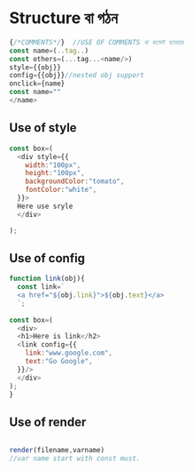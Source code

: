 # Structure বা গঠন

```JAVASCRIPT
{/*COMMENTS*/}  //USE OF COMMENTS বা কমেন্ট ব্যাবহার
const name=(..tag..) 
const others=(...tag...<name/>)
style={{obj}}
config={{obj}}//nested obj support
onclick={name}
const name="" 
</name>
```
## Use of style
```JAVASCRIPT
const box=(
  <div style={{
    width:"100px",
    height:"100px",
    backgroundColor:"tomato",
    fontColor:"white",
  }}>
  Here use sryle
  </div>

);

```
## Use of config
```JAVASCRIPT
function link(obj){
  const link=`
  <a href="${obj.link}">${obj.text}</a>
  `;
  
const box=(
  <div>
  <h1>Here is link</h2>
  <link config={{
    link:"www.google.com",
    text:"Go Google",
  }}/>
  </div>
);
}
```


## Use of render
```JAVASCRIPT

render(filename,varname)
//var name start with const must.
```